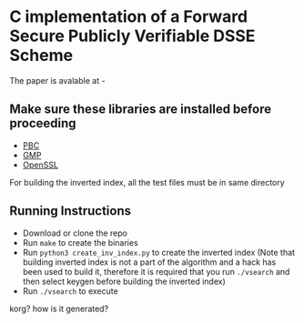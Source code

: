 # C implementation of a Forward Secure Publicly Verifiable DSSE Scheme
The paper is avalable at -

## Make sure these libraries are installed before proceeding
* [PBC](https://crypto.stanford.edu/pbc/)
* [GMP](https://gmplib.org/)
* [OpenSSL](https://www.openssl.org/)

For building the inverted index, all the test files must be in same directory

## Running Instructions
* Download or clone the repo
* Run `make` to create the binaries
* Run `python3 create_inv_index.py` to create the inverted index (Note that building inverted index is not a part of the algorithm and a hack has been used to build it, therefore it is required that you run `./vsearch` and then select keygen before building the inverted index)
* Run `./vsearch` to execute

korg? how is it generated?
